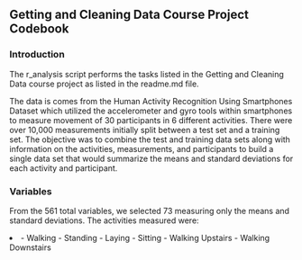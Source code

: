 ## Getting and Cleaning Data Course Project Codebook

### Introduction
The r_analysis script performs the tasks listed in the Getting and Cleaning Data course project as listed in the readme.md file.

The data is comes from the Human Activity Recognition Using Smartphones Dataset which utilized the accelerometer and gyro tools within smartphones to measure movement of 30 participants in 6 different activities.  There were over 10,000 measurements initially split between a test set and a training set.  The objective was to combine the test and training data sets along with information on the activities, measurements, and participants to build a single data set that would summarize the means and standard deviations for each activity and participant.
### Variables
From the 561 total variables, we selected 73 measuring only the means and standard deviations.
The activities measured were:
 <li>- Walking
 - Standing
 - Laying
 - Sitting
 - Walking Upstairs
 - Walking Downstairs

